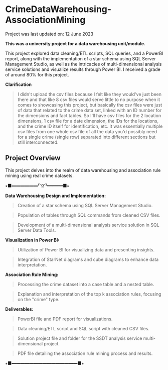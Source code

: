 # CrimeDataWarehousing-AssociationMining
Project was last updated on: 12 June 2023

**This was a university project for a data warehousing unit/module.**

This project explored data cleaning/ETL scripts, SQL queries, and a PowerBI report, along with the implementation of a star schema using SQL Server Management Studio, as well as the intricacies of multi-dimensional analysis service solutions and visualize results through Power BI. I received a grade of around 80% for this project.

**Clarification**

>I didn't upload the csv files because I felt like they would've just been there and that like 8 csv files would serve little to no purpose when it comes to showcasing this project, but basically the csv files were just of data that related to the crime data set, linked with an ID number for the dimensions and fact tables. So I'll have csv files for the 2 location dimensions, 1 csv file for a date dimension, the IDs for the locations, and the crime ID itself for identification, etc. It was essentially multiple csv files from one whole csv file of all the data you'd possibly need for a single crime (single row) separated into different sections but still interconnected.

## Project Overview

This project delves into the realm of data warehousing and association rule mining using real crime datasets. 

⭒■━━━━━━ˁᱸᲲᱸˀ━━━━━━■⭒ 

**Data Warehousing Design and Implementation:**

>Creation of a star schema using SQL Server Management Studio.

>Population of tables through SQL commands from cleaned CSV files.

>Development of a multi-dimensional analysis service solution in SQL Server Data Tools.

**Visualization in Power BI:**

>Utilization of Power BI for visualizing data and presenting insights.

>Integration of StarNet diagrams and cube diagrams to enhance data interpretation.

**Association Rule Mining:**

>Processing the crime dataset into a case table and a nested table.

>Explanation and interpretation of the top k association rules, focusing on the "crime" type.

**Deliverables:**

>PowerBI file and PDF report for visualizations.

>Data cleaning/ETL script and SQL script with cleaned CSV files.

>Solution project file and folder for the SSDT analysis service multi-dimensional project.

>PDF file detailing the association rule mining process and results.

⭒■━━━━━━━━━━━━━━━■⭒
